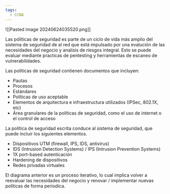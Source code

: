 ```yaml
---
tags:
  - CCNA
---
```

![[Pasted image 20240624035520.png]]

Las póliticas de seguridad es parte de un ciclo de vida más amplio del sistema de seguridad de al red que está impulsado por una evalución de las necesidades del negocio y analisis de riesgos integral. Esto se puede evaluar mediante practicas de pentesting y herramientas de escaneo de vulnerabilidades.

Las politicas de seguridad contienen documentos que incluyen:
- Pautas
- Procesos
- Estándares 
- Políticas  de uso aceptable
- Elementos de arquitectura e infraestructura utilizados (IPSec, 802.1X, etc)
- Área granulares de la políticas de seguridad, como el uso de internet o el control de acceso 

La política de seguridad escrita conduce al sistema de seguridad, que puede incluir los siguientes elementos.
- Dispositivos UTM (firewall, IPS, IDS, antivirus)
- IDS (Intrusion Detection Systems) / IPS (Intrusion Prevention Systems)
- 1X port-based autenticación
- Hardening de dispositivos 
- Redes privadas virtuales 

El diagrama anterior es un proceso iterativo, lo cual implica volver a reevaluar las necesidades del negocio y renovar / implementar nuevas políticas de forma periodica.  